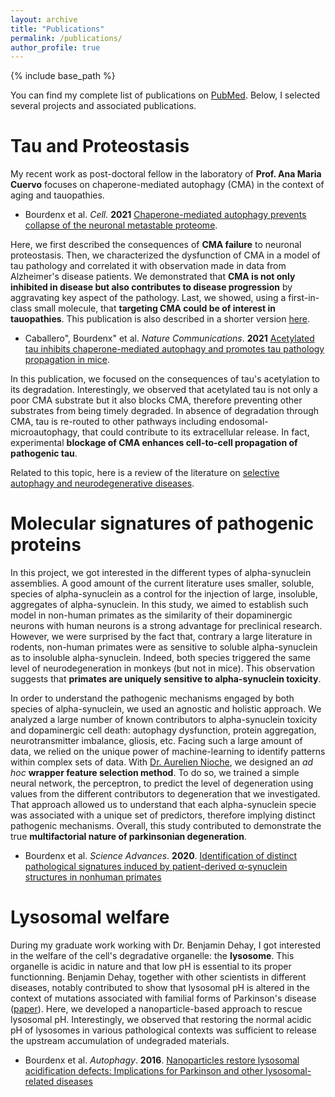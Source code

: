 ```yaml
---
layout: archive
title: "Publications"
permalink: /publications/
author_profile: true
---
```


{% include base_path %}

You can find my complete list of publications on [PubMed](https://pubmed.ncbi.nlm.nih.gov/?term=bourdenx+mathieu&sort=date). Below, I selected several projects and associated publications. 

Tau and Proteostasis
===
My recent work as post-doctoral fellow in the laboratory of **Prof. Ana Maria Cuervo** focuses on chaperone-mediated autophagy (CMA) in the context of aging and tauopathies. 

* Bourdenx et al. *Cell.* **2021** [Chaperone-mediated autophagy prevents collapse of the neuronal metastable proteome](https://doi.org/10.1016/j.cell.2021.03.048). 

Here, we first described the consequences of **CMA failure** to neuronal proteostasis. Then, we characterized the dysfunction of CMA in a model of tau pathology and correlated it with observation made in data from Alzheimer's disease patients. We demonstrated that **CMA is not only inhibited in disease but also contributes to disease progression** by aggravating key aspect of the pathology. Last, we showed, using a first-in-class small molecule, that **targeting CMA could be of interest in tauopathies**. This publication is also described in a shorter version [here](https://doi.org/10.1080/15548627.2021.1935007).

* Caballero", Bourdenx" et al. *Nature Communications*. **2021** [Acetylated tau inhibits chaperone-mediated autophagy and promotes tau pathology propagation in mice](https://doi.org/10.1038/s41467-021-22501-9). 
	
In this publication, we focused on the consequences of tau's acetylation to its degradation. Interestingly, we observed that acetylated tau is not only a poor CMA substrate but it also blocks CMA, therefore preventing other substrates from being timely degraded. In absence of degradation through CMA, tau is re-routed to other pathways including endosomal-microautophagy, that could contribute to its extracellular release. In fact, experimental **blockage of CMA enhances cell-to-cell propagation of pathogenic tau**. 

Related to this topic, here is a review of the literature on [selective autophagy and neurodegenerative diseases](https://doi.org/10.1016/s1474-4422(18)30238-2). 

Molecular signatures of pathogenic proteins
===

In this project, we got interested in the different types of alpha-synuclein assemblies. A good amount of the current literature uses smaller, soluble, species of alpha-synuclein as a control for the injection of large, insoluble, aggregates of alpha-synuclein. In this study, we aimed to establish such model in non-human primates as the similarity of their dopaminergic neurons with human neurons is a strong advantage for preclinical research. However, we were surprised by the fact that, contrary a large literature in rodents, non-human primates were as sensitive to soluble alpha-synuclein as to insoluble alpha-synuclein. Indeed, both species triggered the same level of neurodegeneration in monkeys (but not in mice). This observation suggests that **primates are uniquely sensitive to alpha-synuclein toxicity**.

In order to understand the pathogenic mechanisms engaged by both species of alpha-synuclein, we used an agnostic and holistic approach. We analyzed a large number of known contributors to alpha-synuclein toxicity and dopaminergic cell death: autophagy dysfunction, protein aggregation, neurotransmitter imbalance, gliosis, etc. Facing such a large amount of data, we relied on the unique power of machine-learning to identify patterns within complex sets of data. With [Dr. Aurelien Nioche](https://aureliennioche.github.io/), we designed an *ad hoc* **wrapper feature selection method**. To do so, we trained a simple neural network, the perceptron, to predict the level of degeneration using values from the different contributors to degeneration that we investigated. That approach allowed us to understand that each alpha-synuclein specie was associated with a unique set of predictors, therefore implying distinct pathogenic mechanisms. Overall, this study contributed to demonstrate the true **multifactorial nature of parkinsonian degeneration**. 

* Bourdenx et al. *Science Advances*. **2020**. 
[Identification of distinct pathological signatures induced by patient-derived α-synuclein structures in nonhuman primates](https://doi.org/10.1126/sciadv.aaz9165)


Lysosomal welfare
===
During my graduate work working with Dr. Benjamin Dehay, I got interested in the welfare of the cell's degradative organelle: the **lysosome**. This organelle is acidic in nature and that low pH is essential to its proper functionning. Benjamin Dehay, together with other scientists in different diseases, notably contributed to show that lysosomal pH is altered in the context of mutations associated with familial forms of Parkinson's disease ([paper](https://doi.org/10.1073/pnas.1112368109)). Here, we developed a nanoparticle-based approach to rescue lysosomal pH. Interestingly, we observed that restoring the normal acidic pH of lysosomes in various pathological contexts was sufficient to release the upstream accumulation of undegraded materials. 

* Bourdenx et al. *Autophagy*. **2016**. [ Nanoparticles restore lysosomal acidification defects: Implications for Parkinson and other lysosomal-related diseases](https://doi.org/10.1080/15548627.2015.1136769)

<!--
To automatically build the publication list
{% for post in site.publications %}
  {% include archive-single.html %}
{% endfor %}-->
